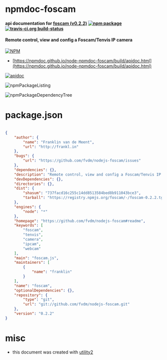 # npmdoc-foscam

#### api documentation for  [foscam (v0.2.2)](https://github.com/fvdm/nodejs-foscam#readme)  [![npm package](https://img.shields.io/npm/v/npmdoc-foscam.svg?style=flat-square)](https://www.npmjs.org/package/npmdoc-foscam) [![travis-ci.org build-status](https://api.travis-ci.org/npmdoc/node-npmdoc-foscam.svg)](https://travis-ci.org/npmdoc/node-npmdoc-foscam)

#### Remote control, view and config a Foscam/Tenvis IP camera

[![NPM](https://nodei.co/npm/foscam.png?downloads=true&downloadRank=true&stars=true)](https://www.npmjs.com/package/foscam)

- [https://npmdoc.github.io/node-npmdoc-foscam/build/apidoc.html](https://npmdoc.github.io/node-npmdoc-foscam/build/apidoc.html)

[![apidoc](https://npmdoc.github.io/node-npmdoc-foscam/build/screenCapture.buildCi.browser.%252Ftmp%252Fbuild%252Fapidoc.html.png)](https://npmdoc.github.io/node-npmdoc-foscam/build/apidoc.html)

![npmPackageListing](https://npmdoc.github.io/node-npmdoc-foscam/build/screenCapture.npmPackageListing.svg)

![npmPackageDependencyTree](https://npmdoc.github.io/node-npmdoc-foscam/build/screenCapture.npmPackageDependencyTree.svg)



# package.json

```json

{
    "author": {
        "name": "Franklin van de Meent",
        "url": "http://frankl.in"
    },
    "bugs": {
        "url": "https://github.com/fvdm/nodejs-foscam/issues"
    },
    "dependencies": {},
    "description": "Remote control, view and config a Foscam/Tenvis IP camera",
    "devDependencies": {},
    "directories": {},
    "dist": {
        "shasum": "737facd16c255c14dd8513584bed8b911043bce3",
        "tarball": "https://registry.npmjs.org/foscam/-/foscam-0.2.2.tgz"
    },
    "engines": {
        "node": "*"
    },
    "homepage": "https://github.com/fvdm/nodejs-foscam#readme",
    "keywords": [
        "foscam",
        "tenvis",
        "camera",
        "ipcam",
        "webcam"
    ],
    "main": "foscam.js",
    "maintainers": [
        {
            "name": "franklin"
        }
    ],
    "name": "foscam",
    "optionalDependencies": {},
    "repository": {
        "type": "git",
        "url": "git://github.com/fvdm/nodejs-foscam.git"
    },
    "version": "0.2.2"
}
```



# misc
- this document was created with [utility2](https://github.com/kaizhu256/node-utility2)
